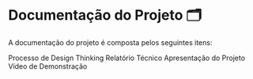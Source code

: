 
# Documentação do Projeto 🗂️

A documentação do projeto é composta pelos seguintes itens:

Processo de Design Thinking
Relatório Técnico
Apresentação do Projeto
Vídeo de Demonstração




